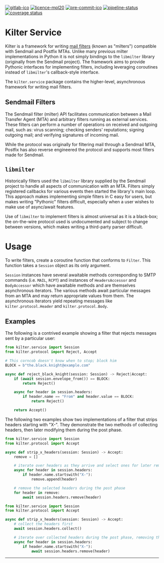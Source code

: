 [![gitlab-ico]][gitlab-link]
[![licence-mpl20]](/LICENCE.txt)
[![pre-commit-ico]][pre-commit-link]
[![pipeline-status]][pipeline-report]
[![coverage status]][coverage report]


Kilter Service
==============

Kilter is a framework for writing [mail filters](#sendmail-filters) (known as "milters") 
compatible with Sendmail and Postfix MTAs.  Unlike many previous milter implementations in 
Python it is not simply bindings to the `libmilter` library (originally from the Sendmail 
project).  The framework aims to provide Pythonic interfaces for implementing filters, 
including leveraging coroutines instead of `libmilter`'s callback-style interface.

The `kilter.service` package contains the higher-level, asynchronous framework for writing 
mail filters.


Sendmail Filters
----------------

The Sendmail filter (milter) API facilitates communication between a Mail Transfer Agent 
(MTA) and arbitrary filters running as external services.  These filters can perform 
a number of operations on received and outgoing mail, such as: virus scanning; checking 
senders' reputations; signing outgoing mail; and verifying signatures of incoming mail.

While the protocol was originally for filtering mail through a Sendmail MTA, Postfix has 
also reverse engineered the protocol and supports most filters made for Sendmail.


`libmilter`
-----------

Historically filters used the `libmilter` library supplied by the Sendmail project to handle 
all aspects of communication with an MTA.  Filters simply registered callbacks for various 
events then started the library's main loop. This approach makes implementing simple filters 
in C easy for users, but makes writing "Pythonic" filters difficult, especially when a user 
wishes to make use of async/await features.

Use of `libmilter` to implement filters is almost universal as it is a black-box; the 
on-the-wire protocol used is undocumented and subject to change between versions, which 
makes writing a third-party parser difficult.


Usage
=====

To write filters, create a coroutine function that conforms to `Filter`.  This function 
takes a `Session` object as its only argument.

`Session` instances have several awaitable methods corresponding to SMTP commands 
(i.e. `MAIL`, `RCPT`) and instances of `HeadersAccessor` and `BodyAccessor` which have 
awaitable methods and are themselves asynchronous iterators.  The various methods await 
particular messages from an MTA and may return appropriate values from them.  The 
asynchronous iterators yield repeating messages like `kilter.protocol.Header` and 
`kilter.protocol.Body`.


Examples
--------

The following is a contrived example showing a filter that rejects messages sent by 
a particular user:

```python
from kilter.service import Session
from kilter.protocol import Reject, Accept

# This corncob doesn't know when to stop; block him
BLOCK = b"the.black.knight@example.com"

async def reject_black_knight(session: Session) -> Reject|Accept:
	if (await session.envelope_from()) == BLOCK:
		return Reject()

	async for header in session.headers:
		if header.name == "From" and header.value == BLOCK:
			return Reject()

	return Accept()
```

The following two examples show two implementations of a filter that strips headers starting 
with "X-".  They demonstrate the two methods of collecting headers, then later modifying 
them during the post phase.

```python
from kilter.service import Session
from kilter.protocol import Accept

async def strip_x_headers(session: Session) -> Accept:
	remove = []

	# iterate over headers as they arrive and select ones for later removal
	async for header in session.headers:
		if header.name.startswith("X-"):
			remove.append(header)

	# remove the selected headers during the post phase
	for header in remove:
		await session.headers.remove(header)
```

```python
from kilter.service import Session
from kilter.protocol import Accept

async def strip_x_headers(session: Session) -> Accept:
	# collect the headers first
	await session.headers.collect()

	# iterate over collected headers during the post phase, removing the unwanted ones
	async for header in session.headers:
		if header.name.startswith("X-"):
			await session.headers.remove(header)
```


---

[gitlab-ico]:
  https://img.shields.io/badge/GitLab-code.kodo.org.uk-blue.svg?logo=gitlab
  "GitLab"

[gitlab-link]:
  https://code.kodo.org.uk/dom/kilter.service
  "Kilter Service at code.kodo.org.uk"

[pre-commit-ico]:
  https://img.shields.io/badge/pre--commit-enabled-brightgreen?logo=pre-commit&logoColor=white
  "Pre-Commit: enabled"

[pre-commit-link]:
  https://github.com/pre-commit/pre-commit
  "Pre-Commit at GitHub.com"

[licence-mpl20]:
  https://img.shields.io/badge/Licence-MPL--2.0-blue.svg
  "Licence: Mozilla Public License 2.0"

[pipeline-status]:
  https://code.kodo.org.uk/dom/kilter.service/badges/main/pipeline.svg

[pipeline-report]:
  https://code.kodo.org.uk/dom/kilter.service/pipelines/latest
  "Pipelines"

[coverage status]:
  https://code.kodo.org.uk/dom/kilter.service/badges/main/coverage.svg

[coverage report]:
  https://code.kodo.org.uk/dom/kilter.service/-/jobs/artifacts/main/file/results/coverage/index.html?job=Unit+Tests
